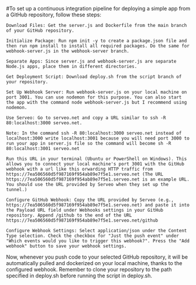 #To set up a continuous integration pipeline for deploying a simple app from a GitHub repository, follow these steps:

    Download Files: Get the server.js and Dockerfile from the main branch of your GitHub repository.

    Initialize Package: Run npm init -y to create a package.json file and then run npm install to install all required packages. Do the same for webhook-server.js in the webhook-server branch.

    Separate Apps: Since server.js and webhook-server.js are separate Node.js apps, place them in different directories.

    Get Deployment Script: Download deploy.sh from the script branch of your repository.

    Set Up Webhook Server: Run webhook-server.js on your local machine on port 3001. You can use nodemon for this purpose. You can also start the app with the command node webhook-server.js but I recommend using nodemon.

    Use Serveo: Go to serveo.net and copy a URL similar to ssh -R 80:localhost:3000 serveo.net.

    Note: In the command ssh -R 80:localhost:3000 serveo.net instead of localhost:3000 write localhost:3001 because you will need port 3000 to run your app in server.js file so the command will become sh -R 80:localhost:3001 serveo.net

    Run this URL in your terminal (Ubuntu or PowerShell on Windows). This allows you to connect your local machine's port 3001 with the GitHub webhook with a url like this orwarding HTTP traffic from https://7ea506560d5f987169f954ab89e7f5e1.serveo.net (The URL https://7ea506560d5f987169f954ab89e7f5e1.serveo.net is an example URL. You should use the URL provided by Serveo when they set up the tunnel.)

    Configure GitHub Webhook: Copy the URL provided by Serveo (e.g., https://7ea506560d5f987169f954ab89e7f5e1.serveo.net) and paste it into the Payload URL field under Webhooks settings in your GitHub repository. Append /github to the end of the URL https://7ea506560d5f987169f954ab89e7f5e1.serveo.net/github

    Configure Webhook Settings: Select application/json under the Content Type selection. Check the checkbox for "Just the push event" under "Which events would you like to trigger this webhook?". Press the "Add webhook" button to save your webhook settings.

Now, whenever you push code to your selected GitHub repository, it will be automatically pulled and dockerized on your local machine, thanks to the configured webhook. Remember to clone your repository to the path specified in deploy.sh before running the script in deploy.sh.
